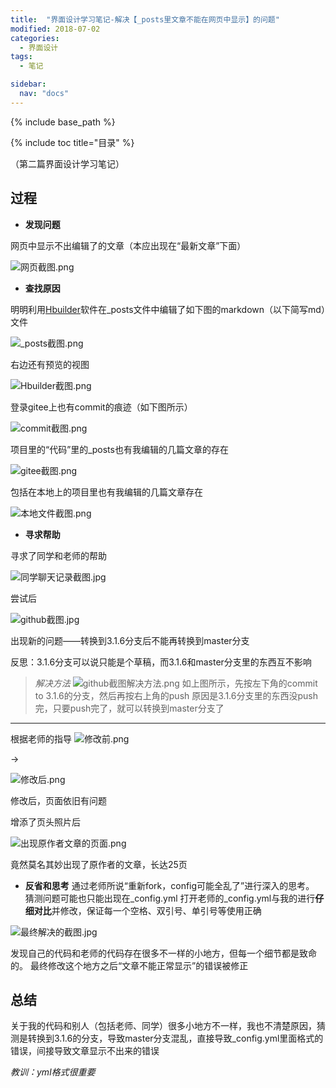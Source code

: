 ```yaml
---
title:  "界面设计学习笔记-解决【_posts里文章不能在网页中显示】的问题"
modified: 2018-07-02 
categories: 
  - 界面设计
tags:
  - 笔记

sidebar:
  nav: "docs"
---
```

  
{% include base_path %}

{% include toc title="目录" %}


（第二篇界面设计学习笔记）

## 过程
- **发现问题**

网页中显示不出编辑了的文章（本应出现在“最新文章”下面）

![网页截图.png](https://upload-images.jianshu.io/upload_images/9400767-8e2e0000760e8e21.png?imageMogr2/auto-orient/strip%7CimageView2/2/w/1240)

- **查找原因**

明明利用[Hbuilder](https://baike.baidu.com/item/HBuilder/9145003?fr=aladdin)软件在_posts文件中编辑了如下图的markdown（以下简写md）文件

![_posts截图.png](https://upload-images.jianshu.io/upload_images/9400767-c1564659440193e4.png?imageMogr2/auto-orient/strip%7CimageView2/2/w/1240)

右边还有预览的视图

![Hbuilder截图.png](https://upload-images.jianshu.io/upload_images/9400767-4ab0c63d4a71467e.png?imageMogr2/auto-orient/strip%7CimageView2/2/w/1240)

登录gitee上也有commit的痕迹（如下图所示）

![commit截图.png](https://upload-images.jianshu.io/upload_images/9400767-549e28eaf104f051.png?imageMogr2/auto-orient/strip%7CimageView2/2/w/1240)

项目里的“代码”里的_posts也有我编辑的几篇文章的存在

![gitee截图.png](https://upload-images.jianshu.io/upload_images/9400767-5b3cfa972d5f9ddd.png?imageMogr2/auto-orient/strip%7CimageView2/2/w/1240)

包括在本地上的项目里也有我编辑的几篇文章存在

![本地文件截图.png](https://upload-images.jianshu.io/upload_images/9400767-9aaef0e019846e54.png?imageMogr2/auto-orient/strip%7CimageView2/2/w/1240)

- **寻求帮助**

寻求了同学和老师的帮助

![同学聊天记录截图.jpg](https://upload-images.jianshu.io/upload_images/9400767-49bc0fe4113ea1b4.jpg?imageMogr2/auto-orient/strip%7CimageView2/2/w/1240)

尝试后

![github截图.jpg](https://upload-images.jianshu.io/upload_images/9400767-0355f1f6bb97be16.jpg?imageMogr2/auto-orient/strip%7CimageView2/2/w/1240)

出现新的问题——转换到3.1.6分支后不能再转换到master分支

反思：3.1.6分支可以说只能是个草稿，而3.1.6和master分支里的东西互不影响

> *解决方法*
![github截图解决方法.png](https://upload-images.jianshu.io/upload_images/9400767-f1bad4139531e42c.png?imageMogr2/auto-orient/strip%7CimageView2/2/w/1240)
如上图所示，先按左下角的commit to 3.1.6的分支，然后再按右上角的push
原因是3.1.6分支里的东西没push完，只要push完了，就可以转换到master分支了



***
根据老师的指导
![修改前.png](https://upload-images.jianshu.io/upload_images/9400767-9e6109be060bc14b.png?imageMogr2/auto-orient/strip%7CimageView2/2/w/1240)

→

![修改后.png](https://upload-images.jianshu.io/upload_images/9400767-7cc7c079688debe0.png?imageMogr2/auto-orient/strip%7CimageView2/2/w/1240)

修改后，页面依旧有问题

增添了页头照片后

![出现原作者文章的页面.png](https://upload-images.jianshu.io/upload_images/9400767-139538c319c19066.png?imageMogr2/auto-orient/strip%7CimageView2/2/w/1240)


竟然莫名其妙出现了原作者的文章，长达25页

- **反省和思考**
通过老师所说“重新fork，config可能全乱了”进行深入的思考。
猜测问题可能也只能出现在_config.yml
打开老师的_config.yml与我的进行**仔细对比**并修改，保证每一个空格、双引号、单引号等使用正确

![最终解决的截图.jpg](https://upload-images.jianshu.io/upload_images/9400767-6a3b689d11502db7.jpg?imageMogr2/auto-orient/strip%7CimageView2/2/w/1240)

发现自己的代码和老师的代码存在很多不一样的小地方，但每一个细节都是致命的。
最终修改这个地方之后“文章不能正常显示”的错误被修正

## 总结
关于我的代码和别人（包括老师、同学）很多小地方不一样，我也不清楚原因，猜测是转换到3.1.6的分支，导致master分支混乱，直接导致_config.yml里面格式的错误，间接导致文章显示不出来的错误

*教训：yml格式很重要*
